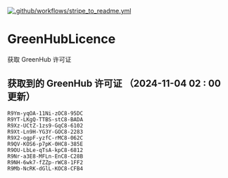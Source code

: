 [![.github/workflows/stripe_to_readme.yml](https://github.com/zjx-kimi/GreenHubLicence/actions/workflows/stripe_to_readme.yml/badge.svg)](https://github.com/zjx-kimi/GreenHubLicence/actions/workflows/stripe_to_readme.yml)
# GreenHubLicence
获取 GreenHub 许可证
## 获取到的 GreenHub 许可证 （2024-11-04 02 : 00 更新）
```
R9Ym-yqOA-11Ni-zOC8-95DC
R9YT-LKgQ-TTBS-stC8-BADA
R9Xz-UCtZ-1zs9-GqC8-6102
R9Xt-Ln9H-YG3Y-GOC8-2283
R9X2-ogpF-yzfC-rMC8-062C
R9QV-KOS6-p7pK-0HC8-385E
R9OU-LbLe-qTsA-kpC8-6812
R9Nr-a3E8-MFLn-EnC8-C28B
R9NH-6wk7-fZZp-rWC8-1FF2
R9Mb-NcRK-dGlL-KOC8-CFB4
```
